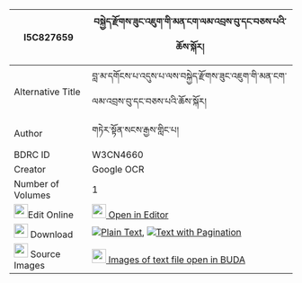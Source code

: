 |I5C827659|བསྐྱེད་རྫོགས་ཟུང་འཇུག་གི་མན་ངག་ལམ་འབྲས་བུ་དང་བཅས་པའི་ཆོས་སྐོར། 
| --- | --- 
|Alternative Title |བླ་མ་དགོངས་པ་འདུས་པ་ལས་བསྐྱེད་རྫོགས་ཟུང་འཇུག་གི་མན་ངག་ལམ་འབྲས་བུ་དང་བཅས་པའི་ཆོས་སྐོར།
|Author| གཏེར་སྟོན་སངས་རྒྱས་གླིང་པ།
|BDRC ID | W3CN4660
|Creator | Google OCR
|Number of Volumes| 1
|<img width="25" src="https://img.icons8.com/color/25/000000/edit-property.png">Edit Online| [<img width="25" src="https://avatars.githubusercontent.com/u/45091458?s=200&v=4"> Open in Editor](http://editor.openpecha.org/I5C827659)
|<img width="25" src="https://img.icons8.com/fluent/48/000000/download-2.png"/>  Download | [![](https://img.icons8.com/color/20/000000/txt.png)Plain Text](https://github.com/Openpecha/I5C827659/releases/download/v1/kyedzok_zungjuk_gi_mengak_lam__plain_I5C827659.zip), [![](https://img.icons8.com/color/20/000000/txt.png)Text with Pagination](https://github.com/Openpecha/I5C827659/releases/download/v1/kyedzok_zungjuk_gi_mengak_lam__pages_I5C827659.zip)
|<img width="25" src="https://img.icons8.com/plasticine/100/000000/pictures-folder.png"/>  Source Images | [<img width="25" src="https://library.bdrc.io/icons/BUDA-small.svg"> Images of text file open in BUDA](https://library.bdrc.io/show/bdr:W3CN4660)
